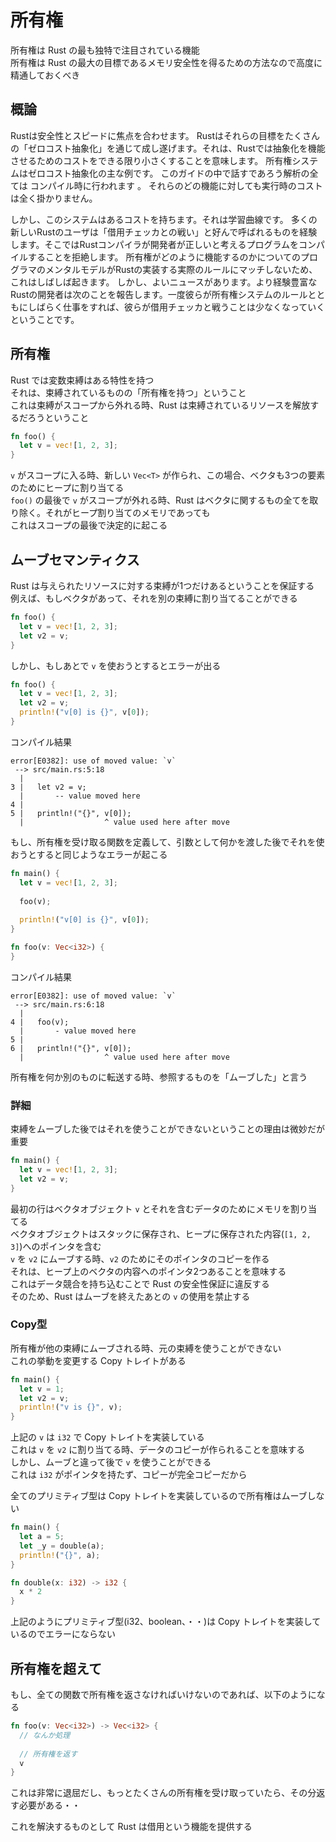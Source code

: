 # 所有権

所有権は Rust の最も独特で注目されている機能  
所有権は Rust の最大の目標であるメモリ安全性を得るための方法なので高度に精通しておくべき

## 概論

Rustは安全性とスピードに焦点を合わせます。 Rustはそれらの目標をたくさんの「ゼロコスト抽象化」を通じて成し遂げます。それは、Rustでは抽象化を機能させるためのコストをできる限り小さくすることを意味します。 所有権システムはゼロコスト抽象化の主な例です。 このガイドの中で話すであろう解析の全ては コンパイル時に行われます 。 それらのどの機能に対しても実行時のコストは全く掛かりません。

しかし、このシステムはあるコストを持ちます。それは学習曲線です。 多くの新しいRustのユーザは「借用チェッカとの戦い」と好んで呼ばれるものを経験します。そこではRustコンパイラが開発者が正しいと考えるプログラムをコンパイルすることを拒絶します。 所有権がどのように機能するのかについてのプログラマのメンタルモデルがRustの実装する実際のルールにマッチしないため、これはしばしば起きます。 しかし、よいニュースがあります。より経験豊富なRustの開発者は次のことを報告します。一度彼らが所有権システムのルールとともにしばらく仕事をすれば、彼らが借用チェッカと戦うことは少なくなっていくということです。

## 所有権

Rust では変数束縛はある特性を持つ  
それは、束縛されているものの「所有権を持つ」ということ  
これは束縛がスコープから外れる時、Rust は束縛されているリソースを解放するだろうということ

```rust
fn foo() {
  let v = vec![1, 2, 3];
}
```

`v` がスコープに入る時、新しい `Vec<T>` が作られ、この場合、ベクタも3つの要素のためにヒープに割り当てる  
`foo()` の最後で `v` がスコープが外れる時、Rust はベクタに関するもの全てを取り除く。それがヒープ割り当てのメモリであっても  
これはスコープの最後で決定的に起こる

## ムーブセマンティクス

Rust は与えられたリソースに対する束縛が1つだけあるということを保証する  
例えば、もしベクタがあって、それを別の束縛に割り当てることができる

```rust
fn foo() {
  let v = vec![1, 2, 3];
  let v2 = v;
}
```

しかし、もしあとで `v` を使おうとするとエラーが出る

```rust
fn foo() {
  let v = vec![1, 2, 3];
  let v2 = v;
  println!("v[0] is {}", v[0]);
}
```

コンパイル結果
```
error[E0382]: use of moved value: `v`
 --> src/main.rs:5:18
  |
3 |   let v2 = v;
  |       -- value moved here
4 |
5 |   println!("{}", v[0]);
  |                  ^ value used here after move
```

もし、所有権を受け取る関数を定義して、引数として何かを渡した後でそれを使おうとすると同じようなエラーが起こる

```rust
fn main() {
  let v = vec![1, 2, 3];
  
  foo(v);
  
  println!("v[0] is {}", v[0]);
}

fn foo(v: Vec<i32>) {
}
```

コンパイル結果
```
error[E0382]: use of moved value: `v`
 --> src/main.rs:6:18
  |
4 |   foo(v);
  |       - value moved here
5 |
6 |   println!("{}", v[0]);
  |                  ^ value used here after move
```

所有権を何か別のものに転送する時、参照するものを「ムーブした」と言う

### 詳細

束縛をムーブした後ではそれを使うことができないということの理由は微妙だが重要

```rust
fn main() {
  let v = vec![1, 2, 3];
  let v2 = v;
}
```

最初の行はベクタオブジェクト `v` とそれを含むデータのためにメモリを割り当てる  
ベクタオブジェクトはスタックに保存され、ヒープに保存された内容(`[1, 2, 3]`)へのポインタを含む  
`v` を `v2` にムーブする時、`v2` のためにそのポインタのコピーを作る  
それは、ヒープ上のベクタの内容へのポインタ2つあることを意味する  
これはデータ競合を持ち込むことで Rust の安全性保証に違反する  
そのため、Rust はムーブを終えたあとの `v` の使用を禁止する

### Copy型

所有権が他の束縛にムーブされる時、元の束縛を使うことができない  
これの挙動を変更する Copy トレイトがある

```rust
fn main() {
  let v = 1;
  let v2 = v;
  println!("v is {}", v);
}
```

上記の `v` は `i32` で Copy トレイトを実装している  
これは `v` を `v2` に割り当てる時、データのコピーが作られることを意味する  
しかし、ムーブと違って後で `v` を使うことができる  
これは `i32` がポインタを持たず、コピーが完全コピーだから

全てのプリミティブ型は Copy トレイトを実装しているので所有権はムーブしない

```rust
fn main() {
  let a = 5;
  let _y = double(a);
  println!("{}", a);
}

fn double(x: i32) -> i32 {
  x * 2
}
```

上記のようにプリミティブ型(i32、boolean、・・)は Copy トレイトを実装しているのでエラーにならない

## 所有権を超えて

もし、全ての関数で所有権を返さなければいけないのであれば、以下のようになる

```rust
fn foo(v: Vec<i32>) -> Vec<i32> {
  // なんか処理
  
  // 所有権を返す
  v
}
```

これは非常に退屈だし、もっとたくさんの所有権を受け取っていたら、その分返す必要がある・・

これを解決するものとして Rust は借用という機能を提供する
